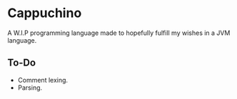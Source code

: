 # Cappuchino
A W.I.P programming language made to hopefully fulfill my wishes in a JVM language.

## To-Do
- Comment lexing.
- Parsing.